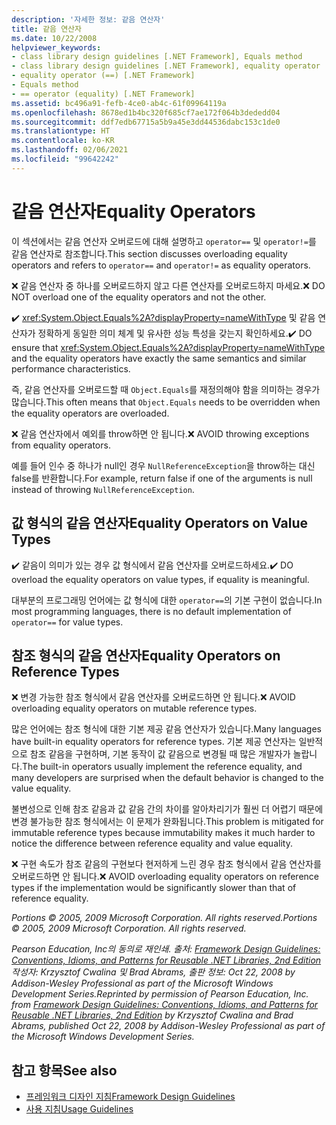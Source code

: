 ```yaml
---
description: '자세한 정보: 같음 연산자'
title: 같음 연산자
ms.date: 10/22/2008
helpviewer_keywords:
- class library design guidelines [.NET Framework], Equals method
- class library design guidelines [.NET Framework], equality operator
- equality operator (==) [.NET Framework]
- Equals method
- == operator (equality) [.NET Framework]
ms.assetid: bc496a91-fefb-4ce0-ab4c-61f09964119a
ms.openlocfilehash: 8678ed1b4bc320f685cf7ae172f064b3dededd04
ms.sourcegitcommit: ddf7edb67715a5b9a45e3dd44536dabc153c1de0
ms.translationtype: HT
ms.contentlocale: ko-KR
ms.lasthandoff: 02/06/2021
ms.locfileid: "99642242"
---
```

# <a name="equality-operators"></a><span data-ttu-id="3dc29-103">같음 연산자</span><span class="sxs-lookup"><span data-stu-id="3dc29-103">Equality Operators</span></span>

<span data-ttu-id="3dc29-104">이 섹션에서는 같음 연산자 오버로드에 대해 설명하고 `operator==` 및 `operator!=`를 같음 연산자로 참조합니다.</span><span class="sxs-lookup"><span data-stu-id="3dc29-104">This section discusses overloading equality operators and refers to `operator==` and `operator!=` as equality operators.</span></span>

 <span data-ttu-id="3dc29-105">❌ 같음 연산자 중 하나를 오버로드하지 않고 다른 연산자를 오버로드하지 마세요.</span><span class="sxs-lookup"><span data-stu-id="3dc29-105">❌ DO NOT overload one of the equality operators and not the other.</span></span>

 <span data-ttu-id="3dc29-106">✔️ <xref:System.Object.Equals%2A?displayProperty=nameWithType> 및 같음 연산자가 정확하게 동일한 의미 체계 및 유사한 성능 특성을 갖는지 확인하세요.</span><span class="sxs-lookup"><span data-stu-id="3dc29-106">✔️ DO ensure that <xref:System.Object.Equals%2A?displayProperty=nameWithType> and the equality operators have exactly the same semantics and similar performance characteristics.</span></span>

 <span data-ttu-id="3dc29-107">즉, 같음 연산자를 오버로드할 때 `Object.Equals`를 재정의해야 함을 의미하는 경우가 많습니다.</span><span class="sxs-lookup"><span data-stu-id="3dc29-107">This often means that `Object.Equals` needs to be overridden when the equality operators are overloaded.</span></span>

 <span data-ttu-id="3dc29-108">❌ 같음 연산자에서 예외를 throw하면 안 됩니다.</span><span class="sxs-lookup"><span data-stu-id="3dc29-108">❌ AVOID throwing exceptions from equality operators.</span></span>

 <span data-ttu-id="3dc29-109">예를 들어 인수 중 하나가 null인 경우 `NullReferenceException`을 throw하는 대신 false를 반환합니다.</span><span class="sxs-lookup"><span data-stu-id="3dc29-109">For example, return false if one of the arguments is null instead of throwing `NullReferenceException`.</span></span>

## <a name="equality-operators-on-value-types"></a><span data-ttu-id="3dc29-110">값 형식의 같음 연산자</span><span class="sxs-lookup"><span data-stu-id="3dc29-110">Equality Operators on Value Types</span></span>

 <span data-ttu-id="3dc29-111">✔️ 같음이 의미가 있는 경우 값 형식에서 같음 연산자를 오버로드하세요.</span><span class="sxs-lookup"><span data-stu-id="3dc29-111">✔️ DO overload the equality operators on value types, if equality is meaningful.</span></span>

 <span data-ttu-id="3dc29-112">대부분의 프로그래밍 언어에는 값 형식에 대한 `operator==`의 기본 구현이 없습니다.</span><span class="sxs-lookup"><span data-stu-id="3dc29-112">In most programming languages, there is no default implementation of `operator==` for value types.</span></span>

## <a name="equality-operators-on-reference-types"></a><span data-ttu-id="3dc29-113">참조 형식의 같음 연산자</span><span class="sxs-lookup"><span data-stu-id="3dc29-113">Equality Operators on Reference Types</span></span>

 <span data-ttu-id="3dc29-114">❌ 변경 가능한 참조 형식에서 같음 연산자를 오버로드하면 안 됩니다.</span><span class="sxs-lookup"><span data-stu-id="3dc29-114">❌ AVOID overloading equality operators on mutable reference types.</span></span>

 <span data-ttu-id="3dc29-115">많은 언어에는 참조 형식에 대한 기본 제공 같음 연산자가 있습니다.</span><span class="sxs-lookup"><span data-stu-id="3dc29-115">Many languages have built-in equality operators for reference types.</span></span> <span data-ttu-id="3dc29-116">기본 제공 연산자는 일반적으로 참조 같음을 구현하며, 기본 동작이 값 같음으로 변경될 때 많은 개발자가 놀랍니다.</span><span class="sxs-lookup"><span data-stu-id="3dc29-116">The built-in operators usually implement the reference equality, and many developers are surprised when the default behavior is changed to the value equality.</span></span>

 <span data-ttu-id="3dc29-117">불변성으로 인해 참조 같음과 값 같음 간의 차이를 알아차리기가 훨씬 더 어렵기 때문에 변경 불가능한 참조 형식에서는 이 문제가 완화됩니다.</span><span class="sxs-lookup"><span data-stu-id="3dc29-117">This problem is mitigated for immutable reference types because immutability makes it much harder to notice the difference between reference equality and value equality.</span></span>

 <span data-ttu-id="3dc29-118">❌ 구현 속도가 참조 같음의 구현보다 현저하게 느린 경우 참조 형식에서 같음 연산자를 오버로드하면 안 됩니다.</span><span class="sxs-lookup"><span data-stu-id="3dc29-118">❌ AVOID overloading equality operators on reference types if the implementation would be significantly slower than that of reference equality.</span></span>

 <span data-ttu-id="3dc29-119">*Portions © 2005, 2009 Microsoft Corporation. All rights reserved.*</span><span class="sxs-lookup"><span data-stu-id="3dc29-119">*Portions © 2005, 2009 Microsoft Corporation. All rights reserved.*</span></span>

 <span data-ttu-id="3dc29-120">*Pearson Education, Inc의 동의로 재인쇄. 출처: [Framework Design Guidelines: Conventions, Idioms, and Patterns for Reusable .NET Libraries, 2nd Edition](https://www.informit.com/store/framework-design-guidelines-conventions-idioms-and-9780321545619) 작성자: Krzysztof Cwalina 및 Brad Abrams, 출판 정보: Oct 22, 2008 by Addison-Wesley Professional as part of the Microsoft Windows Development Series.*</span><span class="sxs-lookup"><span data-stu-id="3dc29-120">*Reprinted by permission of Pearson Education, Inc. from [Framework Design Guidelines: Conventions, Idioms, and Patterns for Reusable .NET Libraries, 2nd Edition](https://www.informit.com/store/framework-design-guidelines-conventions-idioms-and-9780321545619) by Krzysztof Cwalina and Brad Abrams, published Oct 22, 2008 by Addison-Wesley Professional as part of the Microsoft Windows Development Series.*</span></span>

## <a name="see-also"></a><span data-ttu-id="3dc29-121">참고 항목</span><span class="sxs-lookup"><span data-stu-id="3dc29-121">See also</span></span>

- [<span data-ttu-id="3dc29-122">프레임워크 디자인 지침</span><span class="sxs-lookup"><span data-stu-id="3dc29-122">Framework Design Guidelines</span></span>](index.md)
- [<span data-ttu-id="3dc29-123">사용 지침</span><span class="sxs-lookup"><span data-stu-id="3dc29-123">Usage Guidelines</span></span>](usage-guidelines.md)
